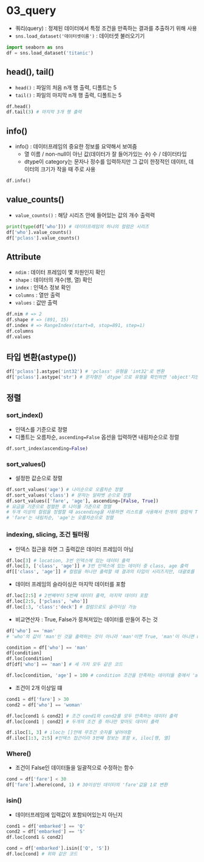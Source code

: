 # 03_query
- 쿼리(query) : 정제된 데이터에서 특정 조건을 만족하는 결과를 추출하기 위해 사용
- `sns.load_dataset('데이터셋이름')` : 데이터셋 불러오기기
```python
import seaborn as sns
df = sns.load_dataset('titanic')
```

## head(), tail()
- `head()` : 파일의 처음 n개 행 출력, 디폴트는 5
- `tail()` : 파일의 마지막 n개 행 출력, 디폴트는 5
```python
df.head()
df.tail(3) # 마지막 3개 행 출력
```

## info()
- info() : 데이터프레임의 중요한 정보를 요약해서 보여줌
    - 열 이름 / non-null이 아닌 값(데이터가 잘 들어가있는 수) 수 / 데이터타입
    - dtype이 category는 문자나 정수를 입력하지만 그 값이 한정적인 데이터, 데이터의 크기가 작을 때 주로 사용
```python
df.info()
```

## value_counts()
- `value_counts()` : 해당 시리즈 안에 들어있는 값의 개수 출력력
```python
print(type(df['who'])) # 데이터프레임의 하나의 컬럼은 시리즈
df['who'].value_counts()
df['pclass'].value_counts()
```

## Attribute
- `ndim` : 데이터 프레임이 몇 차원인지 확인
- `shape` : 데이터의 개수(행, 열) 확인
- `index` : 인덱스 정보 확인
- `columns` : 열만 출력
- `values` : 값만 출력
```python
df.nim # => 2
df.shape # => (891, 15)
df.index # => RangeIndex(start=0, stop=891, step=1)
df.columns
df.values
```

## 타입 변환(astype())
```python
df['pclass'].astype('int32') # 'pclass' 유형을 'int32'로 변환
df['pclass'].astype('str') # 문자형은 `dtype`으로 유형을 확인하면 'object'지만 변환할 때 함수에는 'str'입력
```

## 정렬
### sort_index()
- 인덱스를 기준으로 정렬
- 디폴트는 오름차순, `ascending=False` 옵션을 입력하면 내림차순으로 정렬
```python
df.sort_index(ascending=False)
```

### sort_values()
- 설정한 값순으로 정렬
```python
df.sort_values('age') # 나이순으로 오름차순 정렬
df.sort_values('class') # 문자는 알파벳 순으로 정렬
df.sort_values(['fare', 'age'], ascending=[False, True])
# 요금을 기준으로 정렬한 후 나이를 기준으로 정렬
# 두개 이상의 컬럼을 정렬할 때 ascending을 사용하면 리스트를 사용해서 한개의 컬럼씩 True, False를 지정해줘야함
# 'fare'는 내림차순, 'age'는 오름차순으로 정렬
```

### indexing, slicing, 조건 필터링
- 인덱스 접근을 하면 그 출력값은 데이터 프레임이 아님
```python
df.loc[3] # location, 3번 인덱스에 있는 데이터 출력
df.loc[3, ['class', 'age']] # 3번 인덱스에 있는 데이터 중 class, age 출력
df[['class', 'age']] # 컬럼을 하나만 출력할 때 결과의 타입이 시리즈지만, 대괄호를 하나 더 하면 데이터프레임으로 출력
```
- 데이터 프레임의 슬라이싱은 마지막 데이터를 포함
```python
df.loc[2:5] # 2번째부터 5번째 데이터 출력, 마지막 데이터 포함
df.loc[2:5, ['pclass', 'who']]
df.loc[:3, 'class':'deck'] # 컬럼으로도 슬라이싱 가능
```
- 비교연산자 : True, False가 뭉쳐져있는 데이터를 만들어 주는 것
```python
df['who'] == 'man' 
# 'who'의 값이 'man'인 것을 출력하는 것이 아니라 'man'이면 True, 'man'이 아니면 False
```
```python
condition = df['who'] == 'man'
df[condition]
df.loc[condition]
df[df['who'] == 'man'] # 세 가지 모두 같은 코드
```
```python
df.loc[condition, 'age'] = 100 # condition 조건을 만족하는 데이터들 중에서 'age'의 값을 100으로 변환
```
- 조건이 2개 이상일 떄
```python
cond1 = df['fare'] > 30
cond2 = df['who'] == 'woman'

df.loc[cond1 & cond2] # 조건 cond1와 cond2를 모두 만족하는 데이터 출력
df.loc[cond1 | cond2] # 두개의 조건 중 하나만 맞아도 데이터 출력
```
```python
df.iloc[1, 3] # iloc는 []안에 무조건 숫자를 넣어야함
df.iloc[1:3, 2:5] #인덱스 접근이라 3번째 정보는 포함 x, iloc[행, 열]
```

### Where()
- 조건이 False인 데이터들을 일괄적으로 수정하는 함수
```python
cond = df['fare'] < 30
df['fare'].where(cond, 1) # 30이상인 데이터의 'fare'값을 1로 변환
```

### isin()
- 데이터프레임에 입력값이 포함되어있는지 아닌지
```python
cond1 = df['embarked'] == 'Q'
cond2 = df['embarked'] == 'S'
df.loc[cond1 & cond2]

cond = df['embarked'].isin(['Q', 'S'])
df.loc[cond] # 위와 같은 코드
```